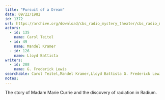 ```yaml
---
title: "Pursuit of a Dream"
date: 09/22/1982
id: 1372
url: https://archive.org/download/cbs_radio_mystery_theater/cbs_radio_mystery_theater-1351-1399.zip/cbs_radio_mystery_theater-1351-1399%2Fcbsrmt_1372_pursuit_of_a_dream.mp3
actors:  
  - id: 135
    name: Carol Teitel  
  - id: 49
    name: Mandel Kramer  
  - id: 126
    name: Lloyd Battista
writers:  
  - id: 288
    name: G. Frederick Lewis
searchable: Carol Teitel,Mandel Kramer,Lloyd Battista G. Frederick Lewis
notes:  
---
```

The story of Madam Marie Currie and the discovery of radiation in Radium.